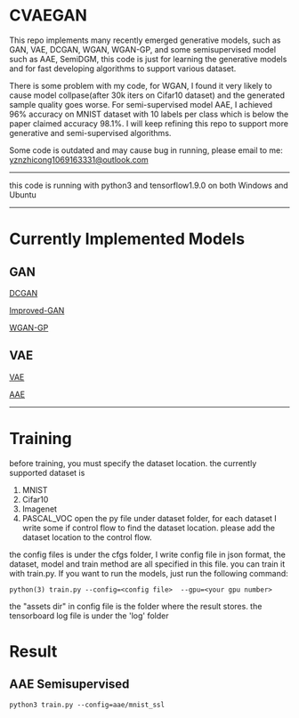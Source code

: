 # CVAEGAN

This repo implements many recently emerged generative models, such as GAN, VAE, DCGAN, WGAN, WGAN-GP, and some semisupervised model such as AAE, SemiDGM, this code is just for learning the generative models and for fast developing algorithms to support various dataset. 

There is some problem with my code, for WGAN, I found it very likely to cause model collpase(after 30k iters on Cifar10 dataset) and the generated sample quality goes worse. For semi-supervised model AAE, I achieved 96% accuracy on MNIST dataset with 10 labels per class which is below the paper claimed accuracy 98.1%. I will keep refining this repo to support more generative and semi-supervised algorithms.

Some code is outdated and may cause bug in running, please email to me: yznzhicong1069163331@outlook.com

*****

this code is running with python3 and tensorflow1.9.0 on both Windows and Ubuntu

*****

# Currently Implemented Models

## GAN

[DCGAN](http://arxiv.org/abs/1511.06434)

[Improved-GAN](http://arxiv.org/abs/1606.03498)

[WGAN-GP](http://arxiv.org/abs/1704.00028)

## VAE

[VAE]()

[AAE](http://arxiv.org/abs/1511.05644)

*****

# Training

before training, you must specify the dataset location. the currently supported dataset is
1. MNIST
2. Cifar10
3. Imagenet
4. PASCAL_VOC
open the py file under dataset folder, for each dataset I write some if control flow to find the dataset location. please add the dataset location to the control flow.

the config files is under the cfgs folder, I write config file in json format, the dataset, model and train method are all specified in this file. you can train it with train.py. If you want to run the models, just run the following command:

    python(3) train.py --config=<config file>  --gpu=<your gpu number>

the "assets dir" in config file is the folder where the result stores. the tensorboard log file is under the 'log' folder

# Result

## AAE Semisupervised

    python3 train.py --config=aae/mnist_ssl 



